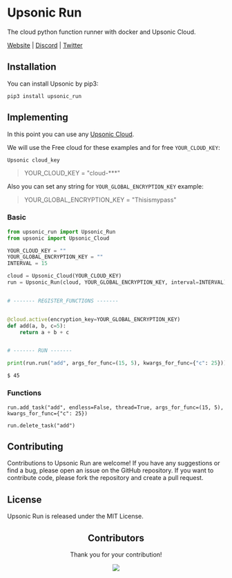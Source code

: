 # Upsonic Run

The cloud python function runner with docker and Upsonic Cloud.

[Website](https://upsonic.co/upsonic-run) | [Discord](https://discord.gg/) | [Twitter](https://twitter.com/upsonic)




## Installation
You can install Upsonic by pip3:

```console
pip3 install upsonic_run
```



## Implementing
In this point you can use any [Upsonic Cloud](https://docs.upsonic.co/upsonic_cloud.html).


We will use the Free cloud for these examples and for free `YOUR_CLOUD_KEY`:
```console
Upsonic cloud_key
```
>YOUR_CLOUD_KEY = "cloud-***"

Also you can set any string for `YOUR_GLOBAL_ENCRYPTION_KEY` example: 
> YOUR_GLOBAL_ENCRYPTION_KEY = "Thisismypass"

### Basic

```python
from upsonic_run import Upsonic_Run
from upsonic import Upsonic_Cloud

YOUR_CLOUD_KEY = ""
YOUR_GLOBAL_ENCRYPTION_KEY = ""
INTERVAL = 15

cloud = Upsonic_Cloud(YOUR_CLOUD_KEY)
run = Upsonic_Run(cloud, YOUR_GLOBAL_ENCRYPTION_KEY, interval=INTERVAL)


# ------- REGISTER_FUNCTIONS ------- 


@cloud.active(encryption_key=YOUR_GLOBAL_ENCRYPTION_KEY)
def add(a, b, c=5):
    return a + b + c


# ------- RUN ------- 

print(run.run("add", args_for_func=(15, 5), kwargs_for_func={"c": 25}))
```

```console
$ 45
```

### Functions

```
run.add_task("add", endless=False, thread=True, args_for_func=(15, 5), kwargs_for_func={"c": 25})

run.delete_task("add")
```

## Contributing
Contributions to Upsonic Run are welcome! If you have any suggestions or find a bug, please open an issue on the GitHub repository. If you want to contribute code, please fork the repository and create a pull request.

## License
Upsonic Run is released under the MIT License.

<h2 align="center">
    Contributors
</h2>
<p align="center">
    Thank you for your contribution!
</p>
<p align="center">
    <a href="https://github.com/Upsonic/Upsonic-Run/graphs/contributors">
      <img src="https://contrib.rocks/image?repo=Upsonic/Upsonic-Run" />
    </a>
</p>
